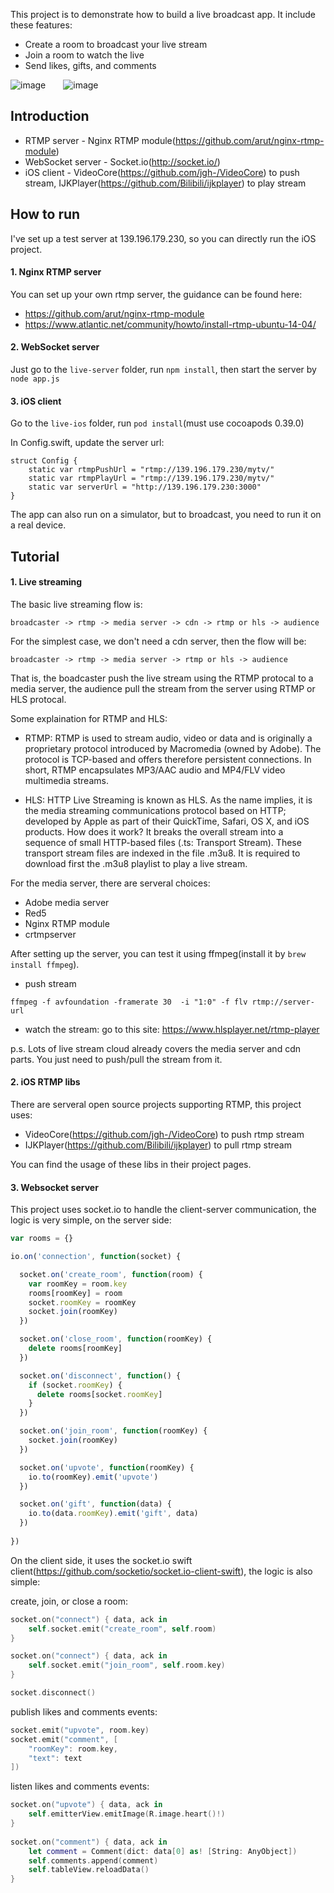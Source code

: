 This project is to demonstrate how to build a live broadcast app. It include these features:

* Create a room to broadcast your live stream
* Join a room to watch the live
* Send likes, gifts, and comments

![image](https://cloud.githubusercontent.com/assets/1646564/16943747/de7a0c36-4dcf-11e6-913f-103301ef8fda.png)&emsp;&emsp;![image](https://cloud.githubusercontent.com/assets/1646564/16943754/e1d036ee-4dcf-11e6-8994-cc2cf1709bb8.png)

## Introduction

* RTMP server - Nginx RTMP module(https://github.com/arut/nginx-rtmp-module)
* WebSocket server - Socket.io(http://socket.io/)
* iOS client - VideoCore(https://github.com/jgh-/VideoCore) to push stream, IJKPlayer(https://github.com/Bilibili/ijkplayer) to play stream

## How to run

I've set up a test server at 139.196.179.230, so you can directly run the iOS project.

#### 1. Nginx RTMP server

You can set up your own rtmp server, the guidance can be found here: 

* https://github.com/arut/nginx-rtmp-module
* https://www.atlantic.net/community/howto/install-rtmp-ubuntu-14-04/


#### 2. WebSocket server

Just go to the `live-server` folder, run `npm install`, then start the server by `node app.js`

#### 3. iOS client

Go to the `live-ios` folder, run `pod install`(must use cocoapods 0.39.0)

In Config.swift, update the server url:
```
struct Config {
    static var rtmpPushUrl = "rtmp://139.196.179.230/mytv/"
    static var rtmpPlayUrl = "rtmp://139.196.179.230/mytv/"
    static var serverUrl = "http://139.196.179.230:3000"
}

```

The app can also run on a simulator, but to broadcast, you need to run it on a real device.


## Tutorial

#### 1. Live streaming

The basic live streaming flow is:
```
broadcaster -> rtmp -> media server -> cdn -> rtmp or hls -> audience
```

For the simplest case, we don't need a cdn server, then the flow will be:
```
broadcaster -> rtmp -> media server -> rtmp or hls -> audience
```

That is, the boadcaster push the live stream using the RTMP protocal to a media server, the audience pull the stream from the server using RTMP or HLS protocal.

Some explaination for RTMP and HLS:

* RTMP: RTMP is used to stream audio, video or data and is originally a proprietary protocol introduced by Macromedia (owned by Adobe). The protocol is TCP-based and offers therefore persistent connections. In short, RTMP encapsulates MP3/AAC audio and MP4/FLV video multimedia streams.

* HLS: HTTP Live Streaming is known as HLS. As the name implies, it is the media streaming communications protocol based on HTTP; developed by Apple as part of their QuickTime, Safari, OS X, and iOS products. How does it work? It breaks the overall stream into a sequence of small HTTP-based files (.ts: Transport Stream). These transport stream files are indexed in the file .m3u8. It is required to download first the .m3u8 playlist to play a live stream.

For the media server, there are serveral choices:
* Adobe media server
* Red5
* Nginx RTMP module
* crtmpserver

After setting up the server, you can test it using ffmpeg(install it by `brew install ffmpeg`).
* push stream
```
ffmpeg -f avfoundation -framerate 30  -i "1:0" -f flv rtmp://server-url
```

* watch the stream: go to this site: https://www.hlsplayer.net/rtmp-player


p.s. Lots of live stream cloud already covers the media server and cdn parts. You just need to push/pull the stream from it.


#### 2. iOS RTMP libs
There are serveral open source projects supporting RTMP, this project uses:
* VideoCore(https://github.com/jgh-/VideoCore) to push rtmp stream
* IJKPlayer(https://github.com/Bilibili/ijkplayer) to pull rtmp stream

You can find the usage of these libs in their project pages.


#### 3. Websocket server
This project uses socket.io to handle the client-server communication, the logic is very simple, on the server side:
```js
var rooms = {}

io.on('connection', function(socket) {

  socket.on('create_room', function(room) {
    var roomKey = room.key
    rooms[roomKey] = room
    socket.roomKey = roomKey
    socket.join(roomKey)
  })

  socket.on('close_room', function(roomKey) {
    delete rooms[roomKey]
  })

  socket.on('disconnect', function() {
    if (socket.roomKey) {
      delete rooms[socket.roomKey]
    }
  })

  socket.on('join_room', function(roomKey) {
    socket.join(roomKey)
  })

  socket.on('upvote', function(roomKey) {
    io.to(roomKey).emit('upvote')
  })

  socket.on('gift', function(data) {
    io.to(data.roomKey).emit('gift', data)
  })
  
})

```

On the client side, it uses the socket.io swift client(https://github.com/socketio/socket.io-client-swift), the logic is also simple:

create, join, or close a room:
```swift
socket.on("connect") { data, ack in
    self.socket.emit("create_room", self.room)
}

socket.on("connect") { data, ack in
    self.socket.emit("join_room", self.room.key)
}

socket.disconnect()
```

publish likes and comments events:
```swift
socket.emit("upvote", room.key)
socket.emit("comment", [
    "roomKey": room.key,
    "text": text
])
```

listen likes and comments events:
```swift
socket.on("upvote") { data, ack in
    self.emitterView.emitImage(R.image.heart()!)
}
        
socket.on("comment") { data, ack in
    let comment = Comment(dict: data[0] as! [String: AnyObject])
    self.comments.append(comment)
    self.tableView.reloadData()
}
```



